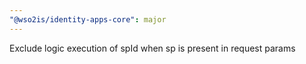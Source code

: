 ```yaml
---
"@wso2is/identity-apps-core": major
---
```


Exclude logic execution of spId when sp is present in request params
